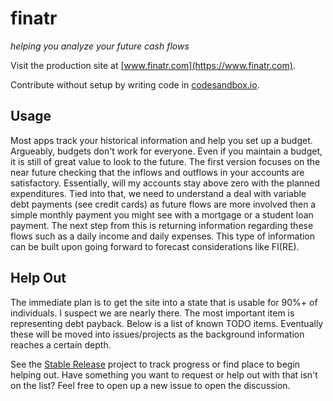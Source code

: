 # finatr
_helping you analyze your future cash flows_


Visit the production site at [www.finatr.com](https://www.finatr.com).

Contribute without setup by writing code in [codesandbox.io](https://codesandbox.io/s/github/jbolda/finatr/tree/master).

## Usage
Most apps track your historical information and help you set up a budget. Argueably, budgets don't work for everyone. Even if you maintain a budget, it is still of great value to look to the future. The first version focuses on the near future checking that the inflows and outflows in your accounts are satisfactory. Essentially, will my accounts stay above zero with the planned expenditures. Tied into that, we need to understand a deal with variable debt payments (see credit cards) as future flows are more involved then a simple monthly payment you might see with a mortgage or a student loan payment. The next step from this is returning information regarding these flows such as a daily income and daily expenses. This type of information can be built upon going forward to forecast considerations like FI(RE).

## Help Out
The immediate plan is to get the site into a state that is usable for 90%+ of individuals. I suspect we are nearly there. The most important item is representing debt payback. Below is a list of known TODO items. Eventually these will be moved into issues/projects as the background information reaches a certain depth.

See the [Stable Release](https://github.com/jbolda/finatr/projects/1) project to track progress or find  place to begin helping out. Have something you want to request or help out with that isn't on the list? Feel free to open up a new issue to open the discussion.
